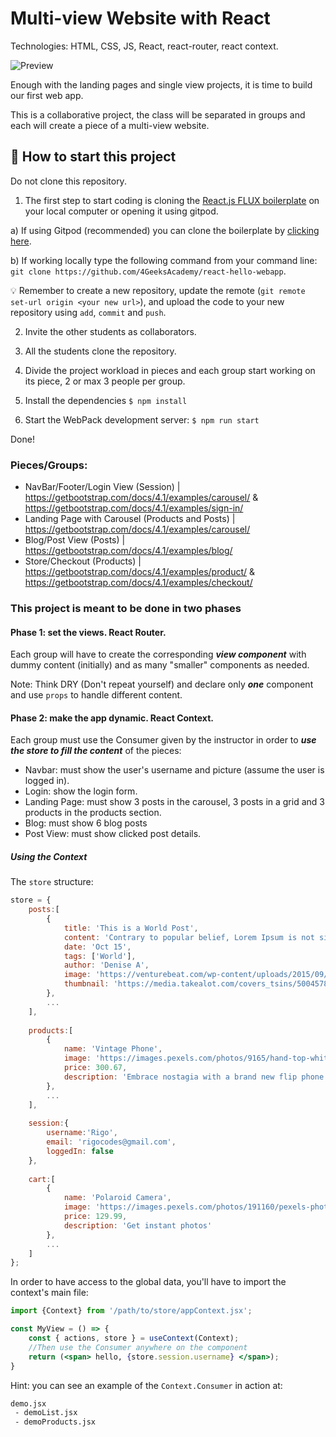 #  Multi-view Website with React 

Technologies: HTML, CSS, JS, React, react-router, react context.

![Preview](https://github.com/breatheco-de/exercise-multi-view-react-collaborative-website/blob/master/preview.gif?raw=true)

Enough with the landing pages and single view projects, it is time to build our first web app. 

This is a collaborative project, the class will be separated in groups and each will create a piece of a multi-view website.

## 🌱  How to start this project

Do not clone this repository.

1. The first step to start coding is cloning the [React.js FLUX boilerplate](https://github.com/4GeeksAcademy/react-hello-webapp) on your local computer or opening it using gitpod.

a) If using Gitpod (recommended) you can clone the boilerplate by [clicking here](https://gitpod.io#https://github.com/4GeeksAcademy/react-hello-webapp).

b) If working locally type the following command from your command line: `git clone https://github.com/4GeeksAcademy/react-hello-webapp`.

💡 Remember to create a new repository, update the remote (`git remote set-url origin <your new url>`), and upload the code to your new repository using `add`, `commit` and `push`.

2. Invite the other students as collaborators.

3. All the students clone the repository.

4. Divide the project workload in pieces and each group start working on its piece, 2 or max 3 people per group.

5. Install the dependencies `$ npm install`

6. Start the WebPack development server: `$ npm run start`


Done!

### Pieces/Groups:

- NavBar/Footer/Login View (Session) |
https://getbootstrap.com/docs/4.1/examples/carousel/ & https://getbootstrap.com/docs/4.1/examples/sign-in/
- Landing Page with Carousel (Products and Posts) | 
https://getbootstrap.com/docs/4.1/examples/carousel/
- Blog/Post View (Posts) | 
https://getbootstrap.com/docs/4.1/examples/blog/
- Store/Checkout (Products) | 
https://getbootstrap.com/docs/4.1/examples/product/ & https://getbootstrap.com/docs/4.1/examples/checkout/

### This project is meant to be done in two phases

#### Phase 1: set the views. React Router.

Each group will have to create the corresponding ***view component*** with dummy content (initially) and as many "smaller" components as needed.

Note: Think DRY (Don't repeat yourself) and declare only ***one*** component and use `props` to handle different content.

#### Phase 2: make the app dynamic. React Context.

Each group must use the Consumer given by the instructor in order to ***use the store to fill the content*** of the pieces:

- Navbar: must show the user's username and picture (assume the user is logged in).
- Login: show the login form.
- Landing Page: must show 3 posts in the carousel, 3 posts in a grid and 3 products in the products section.
- Blog: must show 6 blog posts
- Post View: must show clicked post details.

##### Using the Context

The `store` structure:

```javascript
store = {
    posts:[
        {
            title: 'This is a World Post',
            content: 'Contrary to popular belief, Lorem Ipsum is not simply random text. It has roots in a piece of classical Latin literature from 45 BC, making it over 2000 years old. Richard McClintock, a Latin professor at Hampden-Sydney College in Virginia, looked up one of the more obscure Latin words, consectetur, from a Lorem Ipsum passage, and going through the cites of the word in classical literature, discovered the undoubtable source. Lorem Ipsum comes from sections 1.10.32 and 1.10.33 of "de Finibus Bonorum et Malorum" (The Extremes of Good and Evil) by Cicero, written in 45 BC. This book is a treatise on the theory of ethics, very popular during the Renaissance. The first line of Lorem Ipsum, "Lorem ipsum dolor sit amet..", comes from a line in section 1.10.32.Contrary to popular belief, Lorem Ipsum is not simply random text. It has roots in a piece of classical Latin literature from 45 BC, making it over 2000 years old. Richard McClintock, a Latin professor at Hampden-Sydney College in Virginia, looked up one of the more obscure Latin words, consectetur, from a Lorem Ipsum passage, and going through the cites of the word in classical literature, discovered the undoubtable source. Lorem Ipsum comes from sections 1.10.32 and 1.10.33 of "de Finibus Bonorum et Malorum" (The Extremes of Good and Evil) by Cicero, written in 45 BC. This book is a treatise on the theory of ethics, very popular during the Renaissance. The first line of Lorem Ipsum, "Lorem ipsum dolor sit amet..", comes from a line in section 1.10.32. The standard chunk of Lorem Ipsum used since the 1500s is reproduced below for those interested. Sections 1.10.32 and 1.10.33 from "de Finibus Bonorum et Malorum" by Cicero are also reproduced in their exact original form, accompanied by English versions from the 1914 translation by H. Rackham.',
            date: 'Oct 15',
            tags: ['World'],
            author: 'Denise A',
            image: 'https://venturebeat.com/wp-content/uploads/2015/09/Screen-Shot-2015-09-03-at-13.43.14-e1441259794560.png',
            thumbnail: 'https://media.takealot.com/covers_tsins/50045787/50045787-1-listgrid.jpg'
        },
        ...
    ],
    
    products:[
        {
            name: 'Vintage Phone',
            image: 'https://images.pexels.com/photos/9165/hand-top-white-old.jpg?auto=compress&cs=tinysrgb&h=500&w=500',
            price: 300.67,
            description: 'Embrace nostagia with a brand new flip phone'
        },
        ...
    ],
    
    session:{
        username:'Rigo',
        email: 'rigocodes@gmail.com',
        loggedIn: false
    },
    
    cart:[
        {
            name: 'Polaroid Camera',
            image: 'https://images.pexels.com/photos/191160/pexels-photo-191160.jpeg?auto=compress&cs=tinysrgb&h=500&w=500',
            price: 129.99,
            description: 'Get instant photos'
        },
        ...
    ]
};
```

In order to have access to the global data, you'll have to import the context's main file: 

```jsx
import {Context} from '/path/to/store/appContext.jsx';

const MyView = () => {
    const { actions, store } = useContext(Context);
    //Then use the Consumer anywhere on the component
    return (<span> hello, {store.session.username} </span>);
}
```

Hint: you can see an example of the `Context.Consumer` in action at: 

```txt
demo.jsx
 - demoList.jsx
 - demoProducts.jsx
```


